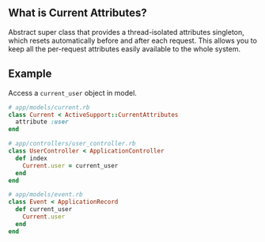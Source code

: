 ## What is Current Attributes?

Abstract super class that provides a thread-isolated attributes singleton, which resets automatically before and after each request. This allows you to keep all the per-request attributes easily available to the whole system.

## Example

Access a `current_user` object in model.

```ruby
# app/models/current.rb
class Current < ActiveSupport::CurrentAttributes
  attribute :user
end

# app/controllers/user_controller.rb
class UserController < ApplicationController
  def index
    Current.user = current_user
  end
end

# app/models/event.rb
class Event < ApplicationRecord
  def current_user
    Current.user
  end
end
```
